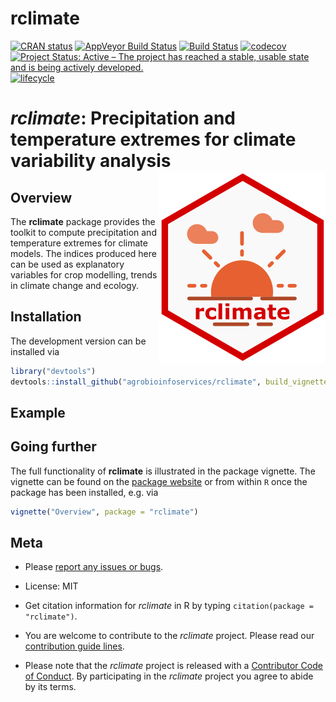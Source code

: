 
# rclimate

<!-- badges: start -->

[![CRAN
status](https://www.r-pkg.org/badges/version/rclimate)](https://cran.r-project.org/package=rclimate)
[![AppVeyor Build
Status](https://ci.appveyor.com/api/projects/status/github/agrobioinfoservices/rclimate?branch=master&svg=true)](https://ci.appveyor.com/project/kauedesousa/rclimate)
[![Build
Status](https://travis-ci.org/agrobioinfoservices/rclimate.svg?branch=master)](https://travis-ci.org/agrobioinfoservices/rclimate)
[![codecov](https://codecov.io/gh/agrobioinfoservices/rclimate/master.svg)](https://codecov.io/github/agrobioinfoservices/rclimate?branch=master)
[![Project Status: Active – The project has reached a stable, usable
state and is being actively
developed.](https://www.repostatus.org/badges/latest/active.svg)](https://www.repostatus.org/#active)
[![lifecycle](https://img.shields.io/badge/lifecycle-maturing-blue.svg)](https://www.tidyverse.org/lifecycle/#maturing)
<!-- badges: end -->

# *rclimate*: Precipitation and temperature extremes for climate variability analysis <img align="right" src="man/figures/logo.png">

## Overview

The **rclimate** package provides the toolkit to compute precipitation and temperature extremes for climate models. The indices produced here can be used as explanatory variables for crop modelling, trends in climate change and ecology.

## Installation

The development version can be installed via

``` r
library("devtools")
devtools::install_github("agrobioinfoservices/rclimate", build_vignettes = TRUE)
```

## Example

## Going further

The full functionality of **rclimate** is illustrated in the package
vignette. The vignette can be found on the [package
website](https://agrobioinfoservices.github.io/rclimate/) or from within
`R` once the package has been installed, e.g. via

``` r
vignette("Overview", package = "rclimate")
```

## Meta

  - Please [report any issues or
    bugs](https://github.com/agrobioinfoservices/rclimate/issues).

  - License: MIT

  - Get citation information for *rclimate* in R by typing
    `citation(package = "rclimate")`.

  - You are welcome to contribute to the *rclimate* project. Please read
    our [contribution guide lines](CONTRIBUTING.md).

  - Please note that the *rclimate* project is released with a
    [Contributor Code of Conduct](CODE_OF_CONDUCT.md). By participating
    in the *rclimate* project you agree to abide by its terms.
